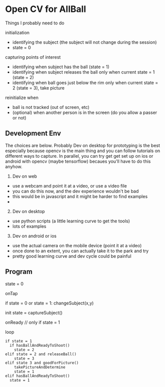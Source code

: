# Open CV for AllBall

Things I probably need to do 

initialization

- identifying the subject (the subject will not change during the session)
- state = 0

capturing points of interest 

- identifying when subject has the ball (state = 1)
- identifying when subject releases the ball only when current state = 1 (state = 2)
- identifying when ball goes just below the rim only when current state = 2 (state = 3), take picture


reinitialize when

- ball is not tracked (out of screen, etc)
- (optional) when another person is in the screen (do you allow a passer or not)


## Development Env

The choices are below.  Probably Dev on desktop for prototyping is the best especially 
because opencv is the main thing and you can follow tutorials on different ways to capture.
In parallel, you can try get get set up on ios or android with opencv (maybe tensorflow)
becaues you'll have to do this anyhow.

1. Dev on web

- use a webcam and point it at a video, or use a video file
- you can do this now, and the dev experience wouldn't be bad
- this would be in javascript and it might be harder to find examples
-

2. Dev on desktop

- use python scripts (a little learning curve to get the tools)
- lots of examples

3. Dev on android or ios

- use the actual camera on the mobile device (point it at a video)
- once done to an extent, you can actually take it to the park and try
- pretty good learning curve and dev cycle could be painful



## Program

state = 0

onTap
  
  if state = 0 or state = 1:
    changeSubject(x,y)

init
  state = captureSubject()  


onReady // only if state = 1

  loop

    if state = 1
      if hasBallAndReadyToShoot()
        state = 2
    elif state = 2 and releaseBall()
        state = 3
    elif state 3 and goodForPicture()
        takePictureAndDetermine
        state = 1
    elif hasBallAndReadyToShoot()
      state = 1
      
        
 


